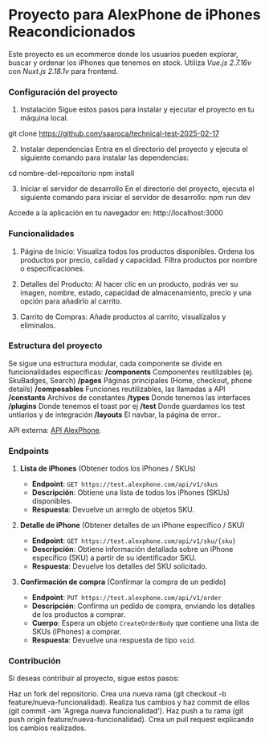 # Proyecto para AlexPhone de iPhones Reacondicionados

Este proyecto es un ecommerce donde los usuarios pueden explorar, buscar y ordenar los iPhones que tenemos en stock.
Utiliza _Vue.js 2.7.16v_ con _Nuxt.js 2.18.1v_ para frontend.

### Configuración del proyecto

1. Instalación
   Sigue estos pasos para instalar y ejecutar el proyecto en tu máquina local.

git clone https://github.com/saaroca/technical-test-2025-02-17

2. Instalar dependencias
   Entra en el directorio del proyecto y ejecuta el siguiente comando para instalar las dependencias:

cd nombre-del-repositorio
npm install

3. Iniciar el servidor de desarrollo
   En el directorio del proyecto, ejecuta el siguiente comando para iniciar el servidor de desarrollo:
   npm run dev

Accede a la aplicación en tu navegador en:
http://localhost:3000

### Funcionalidades

1. Página de Inicio:
   Visualiza todos los productos disponibles.
   Ordena los productos por precio, calidad y capacidad.
   Filtra productos por nombre o especificaciones.

2. Detalles del Producto:
   Al hacer clic en un producto, podrás ver su imagen, nombre, estado, capacidad de almacenamiento, precio y una opción para añadirlo al carrito.

3. Carrito de Compras:
   Añade productos al carrito, visualízalos y eliminalos.

### Estructura del proyecto

Se sigue una estructura modular, cada componente se divide en funcionalidades específicas:
**/components** Componentes reutilizables (ej. SkuBadges, Search)
**/pages** Páginas principales (Home, checkout, phone details)
**/composables** Funciones reutilizables, las llamadas a API
**/constants** Archivos de constantes
**/types** Donde tenemos las interfaces
**/plugins** Donde tenemos el toast por ej
**/test** Donde guardamos los test untiarios y de integración
**/layouts** El navbar, la página de error..

API externa: [API AlexPhone](https://test.alexphone.com/api/v1).

### Endpoints

1. **Lista de iPhones** (Obtener todos los iPhones / SKUs)

   - **Endpoint**: `GET https://test.alexphone.com/api/v1/skus`
   - **Descripción**: Obtiene una lista de todos los iPhones (SKUs) disponibles.
   - **Respuesta**: Devuelve un arreglo de objetos SKU.

2. **Detalle de iPhone** (Obtener detalles de un iPhone específico / SKU)

   - **Endpoint**: `GET https://test.alexphone.com/api/v1/sku/{sku}`
   - **Descripción**: Obtiene información detallada sobre un iPhone específico (SKU) a partir de su identificador SKU.
   - **Respuesta**: Devuelve los detalles del SKU solicitado.

3. **Confirmación de compra** (Confirmar la compra de un pedido)

   - **Endpoint**: `PUT https://test.alexphone.com/api/v1/order`
   - **Descripción**: Confirma un pedido de compra, enviando los detalles de los productos a comprar.
   - **Cuerpo**: Espera un objeto `CreateOrderBody` que contiene una lista de SKUs (iPhones) a comprar.
   - **Respuesta**: Devuelve una respuesta de tipo `void`.

### Contribución

Si deseas contribuir al proyecto, sigue estos pasos:

Haz un fork del repositorio.
Crea una nueva rama (git checkout -b feature/nueva-funcionalidad).
Realiza tus cambios y haz commit de ellos (git commit -am 'Agrega nueva funcionalidad').
Haz push a tu rama (git push origin feature/nueva-funcionalidad).
Crea un pull request explicando los cambios realizados.
